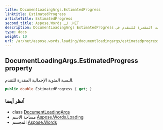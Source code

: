 ```yaml
---
title: DocumentLoadingArgs.EstimatedProgress
linktitle: EstimatedProgress
articleTitle: EstimatedProgress
second_title: Aspose.Words لـ .NET
description: DocumentLoadingArgs EstimatedProgress ملكية. النسبة المئوية الإجمالية المقدرة للتقدم في C#.
type: docs
weight: 10
url: /ar/net/aspose.words.loading/documentloadingargs/estimatedprogress/
---
```

## DocumentLoadingArgs.EstimatedProgress property

النسبة المئوية الإجمالية المقدرة للتقدم.

```csharp
public double EstimatedProgress { get; }
```

### أنظر أيضا

* class [DocumentLoadingArgs](../)
* مساحة الاسم [Aspose.Words.Loading](../../../aspose.words.loading/)
* المجسم [Aspose.Words](../../../)
